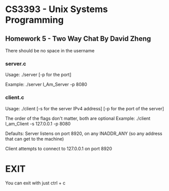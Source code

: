# CS3393 - Unix Systems Programming
## Homework 5 - Two Way Chat By David Zheng

There should be no space in the username

### server.c
Usage: ./server <name for the user> [-p for the port]

Example:
    ./server I_Am_Server -p 8080

### client.c
Usage: ./client <name for the user> [-s for the server IPv4 address] [-p for the port of the server]

The order of the flags don't matter, both are optional
Example:
    ./client I_am_Client -s 127.0.0.1 -p 8080


Defaults:
Server listens on port 8920, on any INADDR_ANY (so any address that can get to the machine)

Client attempts to connect to 127.0.0.1 on port 8920

# EXIT
You can exit with just ctrl + c
